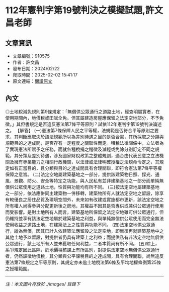 # 112年憲判字第19號判決之模擬試題,許文昌老師

## 文章資訊
- 文章編號：910575
- 作者：許文昌
- 發布日期：2024/02/22
- 爬取時間：2025-02-02 15:41:17
- 原文連結：[閱讀原文](https://real-estate.get.com.tw/Columns/detail.aspx?no=910575)

## 內文
◎土地稅減免規則第9條規定：「無償供公眾通行之道路土地，經查明屬實者，在使用期間內，地價稅或田賦全免。但其屬建造房屋應保留之法定空地部分，不予免徵。」其但書規定是否違反憲法第7條平等原則？試依112年憲判字第19號判決論述之。
【解答】
(一)憲法第7條保障人民之平等權，法規範是否符合平等原則之要求，其判斷應取決於該法規範所以為差別待遇之目的是否合憲，其所採取之分類與規範目的之達成間，是否存有一定程度之關聯性而定。租稅法律關係中，立法者為了實現憲法所賦予之任務，而就各種稅捐之稽徵及減輕或免除分別訂定不同之規範，其分類及差別待遇，涉及國家財稅政策之整體規劃，適合由代表民意之立法機關及擁有專業能力之相關行政機關，以法律或法律明確授權之法規命令定之，其規定如有正當目的，且分類與目的之達成間具有合理關聯，即符合憲法第7條平等權保障之意旨。
(二)法定空地屬建築基地之一部分，提供該建築物日照、採光、通風、景觀、防火、安全等特定之功能，與人民私有並非建築基地之一部分而單純無償供公眾使用之道路土地，性質與功能均有所不同。
(三)按法定空地屬建築基地之一部分，依法應併同主建築物一併移轉，建築物所有人就法定空地之留設，除享有較優良之居住品質及環境空間外，未來如有改建或實施都市更新，該法定空地之所有權人尚得參與分配更新後之房地，其權益不因其是否專供或兼供公眾通行使用而受影響。是對土地所有人而言，建築基地所保留之法定空地雖可供公眾通行，但仍維持並享有該法定空地屬於建築基地之利益，與單純無償供公眾使用而完全無法使用收益之道路土地，在建築法上之性質與功能不同。
(四)法定空地供公眾通行，縱為無償，因其已計入依建築法應留設之法定空地，即無須再就建築基地中之其他土地予以留設，對提供者仍具有建築上之利益；而提供私有非法定空地無償供公眾通行，該土地所有人並未獲取任何利益，二者本質尚有所不同。
(五)綜上，系爭規定因此區隔，於地價稅核課上有所區別，對提供法定空地無償供公眾通行者，仍然課徵地價稅，其分類與公平課稅目的之達成間，具有合理關聯，尚無違反憲法第7條規定之平等原則，其規定亦未逾土地稅法第6條及平均地權條例第25條之授權範圍。

---
*注：本文圖片存放於 ./images/ 目錄下*
